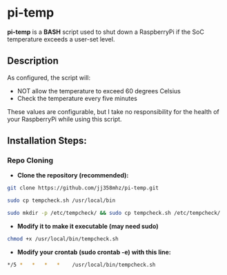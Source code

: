 pi-temp
======

**pi-temp** is a **BASH** script used to shut down a RaspberryPi if the SoC temperature exceeds a user-set level.

## Description

As configured, the script will:

* NOT allow the temperature to exceed 60 degrees Celsius
* Check the temperature every five minutes

These values are configurable, but I take no responsibility for the health of your RaspberryPi while using this script.

## Installation Steps:


### Repo Cloning
* **Clone the repository (recommended):**

```bash
git clone https://github.com/jj358mhz/pi-temp.git
```
```bash
sudo cp tempcheck.sh /usr/local/bin
```
```bash
sudo mkdir -p /etc/tempcheck/ && sudo cp tempcheck.sh /etc/tempcheck/
```

* **Modify it to make it executable (may need sudo)**

```bash
chmod +x /usr/local/bin/tempcheck.sh
```

* **Modify your crontab (sudo crontab -e) with this line:**

```bash
*/5 *   *   *   *    /usr/local/bin/tempcheck.sh
```